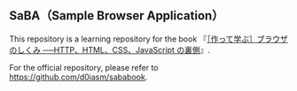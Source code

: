 ## SaBA（Sample Browser Application）

This repository is a learning repository for the book 『[［作って学ぶ］ブラウザのしくみ ──HTTP、HTML、CSS、JavaScript の裏側](https://gihyo.jp/book/2024/978-4-297-14546-0)』.

For the official repository, please refer to https://github.com/d0iasm/sababook.
